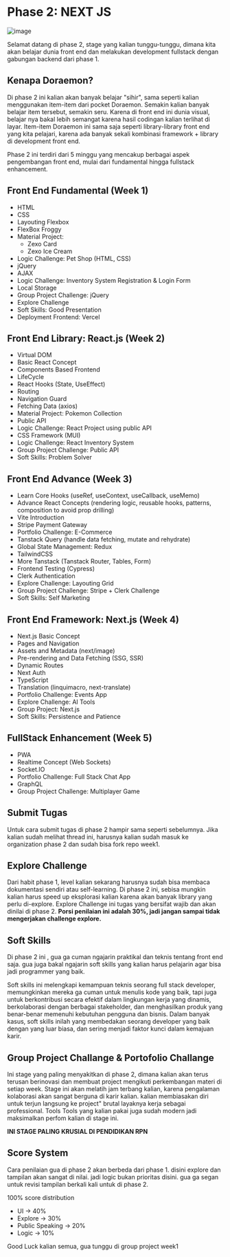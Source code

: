 # Phase 2: NEXT JS

![image]([https://github.com/user-attachments/assets/4e62769d-749f-45e7-9d65-ee1fcec201d0](https://i.pinimg.com/564x/32/9a/d8/329ad85f4ab2047cae13d582274f9270.jpg))

Selamat datang di phase 2, stage yang kalian tunggu-tunggu, dimana kita akan belajar dunia front end dan melakukan development fullstack dengan gabungan backend dari phase 1.

## Kenapa Doraemon?

Di phase 2 ini kalian akan banyak belajar "sihir", sama seperti kalian menggunakan item-item dari pocket Doraemon. Semakin kalian banyak belajar item tersebut, semakin seru. Karena di front end ini dunia visual, belajar nya bakal lebih semangat karena hasil codingan kalian terlihat di layar. Item-item Doraemon ini sama saja seperti library-library front end yang kita pelajari, karena ada banyak sekali kombinasi framework + library di development front end.

Phase 2 ini terdiri dari 5 minggu yang mencakup berbagai aspek pengembangan front end, mulai dari fundamental hingga fullstack enhancement.

## Front End Fundamental (Week 1)

- HTML
- CSS
- Layouting Flexbox
- FlexBox Froggy
- Material Project:
  - Zexo Card
  - Zexo Ice Cream
- Logic Challenge: Pet Shop (HTML, CSS)
- jQuery
- AJAX
- Logic Challenge: Inventory System Registration & Login Form
- Local Storage
- Group Project Challenge: jQuery
- Explore Challenge
- Soft Skills: Good Presentation
- Deployment Frontend: Vercel

## Front End Library: React.js (Week 2)

- Virtual DOM
- Basic React Concept
- Components Based Frontend
- LifeCycle
- React Hooks (State, UseEffect)
- Routing
- Navigation Guard
- Fetching Data (axios)
- Material Project: Pokemon Collection
- Public API
- Logic Challenge: React Project using public API
- CSS Framework (MUI)
- Logic Challenge: React Inventory System
- Group Project Challenge: Public API
- Soft Skills: Problem Solver

## Front End Advance (Week 3)

- Learn Core Hooks (useRef, useContext, useCallback, useMemo)
- Advance React Concepts (rendering logic, reusable hooks, patterns, composition to avoid prop drilling)
- Vite Introduction
- Stripe Payment Gateway
- Portfolio Challenge: E-Commerce
- Tanstack Query (handle data fetching, mutate and rehydrate)
- Global State Management: Redux
- TailwindCSS
- More Tanstack (Tanstack Router, Tables, Form)
- Frontend Testing (Cypress)
- Clerk Authentication
- Explore Challenge: Layouting Grid
- Group Project Challenge: Stripe + Clerk Challenge
- Soft Skills: Self Marketing

## Front End Framework: Next.js (Week 4)

- Next.js Basic Concept
- Pages and Navigation
- Assets and Metadata (next/image)
- Pre-rendering and Data Fetching (SSG, SSR)
- Dynamic Routes
- Next Auth
- TypeScript
- Translation (linquimacro, next-translate)
- Portfolio Challenge: Events App
- Explore Challenge: AI Tools
- Group Project: Next.js
- Soft Skills: Persistence and Patience

## FullStack Enhancement (Week 5)

- PWA
- Realtime Concept (Web Sockets)
- Socket.IO
- Portfolio Challenge: Full Stack Chat App
- GraphQL
- Group Project Challenge: Multiplayer Game

## Submit Tugas

Untuk cara submit tugas di phase 2 hampir sama seperti sebelumnya. Jika kalian sudah melihat thread ini, harusnya kalian sudah masuk ke organization phase 2 dan sudah bisa fork repo week1.

## Explore Challenge

Dari habit phase 1, level kalian sekarang harusnya sudah bisa membaca dokumentasi sendiri atau self-learning. Di phase 2 ini, sebisa mungkin kalian harus speed up eksplorasi kalian karena akan banyak library yang perlu di-explore. Explore Challenge ini tugas yang bersifat wajib dan akan dinilai di phase 2.
**Porsi penilaian ini adalah 30%, jadi jangan sampai tidak mengerjakan challenge explore.**

## Soft Skills

Di phase 2 ini , gua ga cuman ngajarin praktikal dan teknis tentang front end saja. gua juga bakal ngajarin soft skills yang kalian harus pelajarin agar bisa jadi programmer yang baik.

Soft skills ini melengkapi kemampuan teknis seorang full stack developer, memungkinkan mereka ga cuman untuk menulis kode yang baik, tapi juga untuk berkontribusi secara efektif dalam lingkungan kerja yang dinamis, berkolaborasi dengan berbagai stakeholder, dan menghasilkan produk yang benar-benar memenuhi kebutuhan pengguna dan bisnis. Dalam banyak kasus, soft skills inilah yang membedakan seorang developer yang baik dengan yang luar biasa, dan sering menjadi faktor kunci dalam kemajuan karir.

## Group Project Challange & Portofolio Challange

Ini stage yang paling menyakitkan di phase 2, dimana kalian akan terus terusan berinovasi dan membuat project mengikuti perkembangan materi di setiap week.
Stage ini akan melatih jam terbang kalian, karena pengalaman kolaborasi akan sangat berguna di karir kalian. kalian membiasakan diri untuk terjun langsung ke project" brutal layaknya kerja sebagai professional.
Tools Tools yang kalian pakai juga sudah modern jadi maksimalkan perfom kalian di stage ini.

**INI STAGE PALING KRUSIAL DI PENDIDIKAN RPN**

## Score System

Cara penilaian gua di phase 2 akan berbeda dari phase 1. disini explore dan tampilan akan sangat di nilai. jadi logic bukan prioritas disini. gua ga segan untuk revisi tampilan berkali kali untuk di phase 2.

100% score distribution

- UI -> 40%
- Explore -> 30%
- Public Speaking -> 20%
- Logic -> 10%

Good Luck kalian semua, gua tunggu di group project week1
